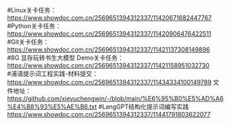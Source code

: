 #Linux关卡任务：
https://www.showdoc.com.cn/2569651394312337/11420671682447767
</br>
#Python关卡任务：
https://www.showdoc.com.cn/2569651394312337/11420906476422511
</br>
#Git关卡任务：
https://www.showdoc.com.cn/2569651394312337/11421137308149896
</br>
#8G 显存玩转书生大模型 Demo关卡任务：
https://www.showdoc.com.cn/2569651394312337/11421158951032730
</br>
#浦语提示词工程实践-材料提交：
https://www.showdoc.com.cn/2569651394312337/11434334100149789
文件地址：
https://github.com/xieyuchengwin/-/blob/main/%E6%95%B0%E5%AD%A6%E4%B8%93%E5%AE%B6.txt
#LangGPT结构化提示词编写实践
https://www.showdoc.com.cn/2569651394312337/11441791803622077
